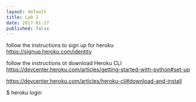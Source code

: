 ```yaml
---
layout: default
title: Lab 2
date: 2017-01-27
published: false
---
```


follow the instructions to sign up for heroku https://signup.heroku.com/identity

follow the instructions ot download Heroku CLI https://devcenter.heroku.com/articles/getting-started-with-python#set-up

https://devcenter.heroku.com/articles/heroku-cli#download-and-install

$ heroku login
